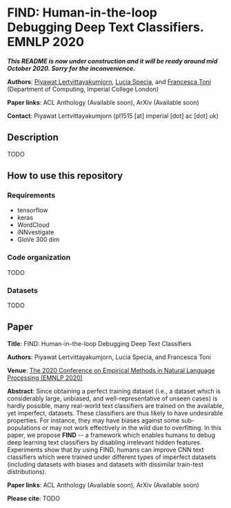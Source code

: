 # FIND: Human-in-the-loop Debugging Deep Text Classifiers. EMNLP 2020

**_This README is now under construction and it will be ready around mid October 2020. Sorry for the inconvenience._**

**Authors**: [Piyawat Lertvittayakumjorn](https://www.doc.ic.ac.uk/~pl1515/), [Lucia Specia](http://www.imperial.ac.uk/people/l.specia), and [Francesca Toni](https://www.doc.ic.ac.uk/~ft/) (Department of Computing, Imperial College London)

**Paper links**: ACL Anthology (Available soon), ArXiv (Available soon)

**Contact**: Piyawat Lertvittayakumjorn (pl1515 [at] imperial [dot] ac [dot] uk)

## Description
TODO   

## How to use this repository
### Requirements
- tensorflow
- keras
- WordCloud
- iNNvestigate
- GloVe 300 dim

### Code organization
TODO

### Datasets
TODO

## Paper
**Title**: FIND: Human-in-the-loop Debugging Deep Text Classifiers

**Authors**: Piyawat Lertvittayakumjorn, Lucia Specia, and Francesca Toni

**Venue**: [The 2020 Conference on Empirical Methods in Natural Language Processing (EMNLP 2020)](https://2020.emnlp.org/)

**Abstract**: Since obtaining a perfect training dataset (i.e., a dataset which is considerably large, unbiased, and well-representative of unseen cases) is hardly possible, many real-world text classifiers are trained on the available, yet imperfect, datasets. These classifiers are thus likely to have undesirable properties. For instance, they may have biases against some sub-populations or may not work effectively in the wild due to overfitting. In this paper, we propose **FIND** -- a framework which enables humans to debug deep learning text classifiers by disabling irrelevant hidden features. Experiments show that by using FIND, humans can improve CNN text classifiers which were trained under different types of imperfect datasets (including datasets with biases and datasets with dissimilar train-test distributions).

**Paper links**: ACL Anthology (Available soon), ArXiv (Available soon)

**Please cite**: TODO
	
